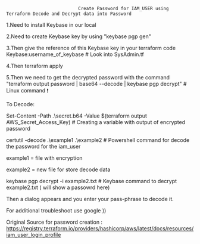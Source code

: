                                Create Password for IAM_USER using Terraform Decode and Decrypt data into Password

1.Need to install Keybase in our local

2.Need to create Keybase key by using "keybase pgp gen"

3.Then give the reference of this Keybase key in your terraform code Keybase:username_of_keybase # Look into SysAdmin.tf

4.Then terraform apply

5.Then we need to get the decrypted password with the command "terraform output password | base64 --decode | keybase pgp decrypt" # Linux command ❗

To Decode:

Set-Content -Path .\secret.b64 -Value $(terraform output AWS_Secret_Access_Key)  # Creating a variable with output of encrypted password

certutil -decode .\example1 .\example2                                           # Powershell command for decode the password for the iam_user

example1 = file with encryption 

example2 = new file for store decode data

keybase pgp decrypt -i example2.txt                                              # Keybase command to decrypt example2.txt ( will show a passowrd here) 

Then a dialog appears and you enter your pass-phrase to decode it.

For additional troubleshoot use google ))

Original Source for password creation : https://registry.terraform.io/providers/hashicorp/aws/latest/docs/resources/iam_user_login_profile
